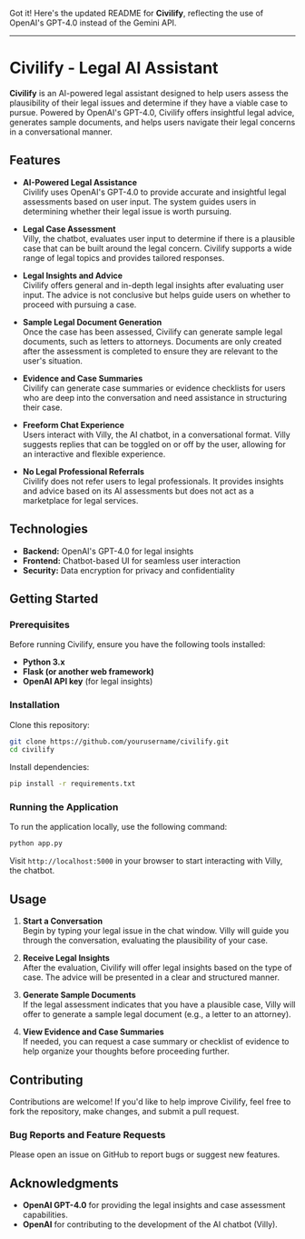 Got it! Here's the updated README for **Civilify**, reflecting the use of OpenAI's GPT-4.0 instead of the Gemini API.

---

# Civilify - Legal AI Assistant

**Civilify** is an AI-powered legal assistant designed to help users assess the plausibility of their legal issues and determine if they have a viable case to pursue. Powered by OpenAI's GPT-4.0, Civilify offers insightful legal advice, generates sample documents, and helps users navigate their legal concerns in a conversational manner.

## Features
- **AI-Powered Legal Assistance**  
  Civilify uses OpenAI's GPT-4.0 to provide accurate and insightful legal assessments based on user input. The system guides users in determining whether their legal issue is worth pursuing.

- **Legal Case Assessment**  
  Villy, the chatbot, evaluates user input to determine if there is a plausible case that can be built around the legal concern. Civilify supports a wide range of legal topics and provides tailored responses.

- **Legal Insights and Advice**  
  Civilify offers general and in-depth legal insights after evaluating user input. The advice is not conclusive but helps guide users on whether to proceed with pursuing a case.

- **Sample Legal Document Generation**  
  Once the case has been assessed, Civilify can generate sample legal documents, such as letters to attorneys. Documents are only created after the assessment is completed to ensure they are relevant to the user's situation.

- **Evidence and Case Summaries**  
  Civilify can generate case summaries or evidence checklists for users who are deep into the conversation and need assistance in structuring their case.

- **Freeform Chat Experience**  
  Users interact with Villy, the AI chatbot, in a conversational format. Villy suggests replies that can be toggled on or off by the user, allowing for an interactive and flexible experience.

- **No Legal Professional Referrals**  
  Civilify does not refer users to legal professionals. It provides insights and advice based on its AI assessments but does not act as a marketplace for legal services.

## Technologies
- **Backend:** OpenAI's GPT-4.0 for legal insights
- **Frontend:** Chatbot-based UI for seamless user interaction
- **Security:** Data encryption for privacy and confidentiality

## Getting Started

### Prerequisites
Before running Civilify, ensure you have the following tools installed:

- **Python 3.x**
- **Flask (or another web framework)**
- **OpenAI API key** (for legal insights)

### Installation
Clone this repository:

```bash
git clone https://github.com/yourusername/civilify.git
cd civilify
```

Install dependencies:

```bash
pip install -r requirements.txt
```

### Running the Application
To run the application locally, use the following command:

```bash
python app.py
```

Visit `http://localhost:5000` in your browser to start interacting with Villy, the chatbot.

## Usage
1. **Start a Conversation**  
   Begin by typing your legal issue in the chat window. Villy will guide you through the conversation, evaluating the plausibility of your case.

2. **Receive Legal Insights**  
   After the evaluation, Civilify will offer legal insights based on the type of case. The advice will be presented in a clear and structured manner.

3. **Generate Sample Documents**  
   If the legal assessment indicates that you have a plausible case, Villy will offer to generate a sample legal document (e.g., a letter to an attorney).

4. **View Evidence and Case Summaries**  
   If needed, you can request a case summary or checklist of evidence to help organize your thoughts before proceeding further.

## Contributing
Contributions are welcome! If you'd like to help improve Civilify, feel free to fork the repository, make changes, and submit a pull request.

### Bug Reports and Feature Requests
Please open an issue on GitHub to report bugs or suggest new features.

## Acknowledgments
- **OpenAI GPT-4.0** for providing the legal insights and case assessment capabilities.
- **OpenAI** for contributing to the development of the AI chatbot (Villy).
